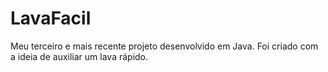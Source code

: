 # LavaFacil
Meu terceiro e mais recente projeto desenvolvido em Java. Foi criado com a ideia de auxiliar um lava rápido.
